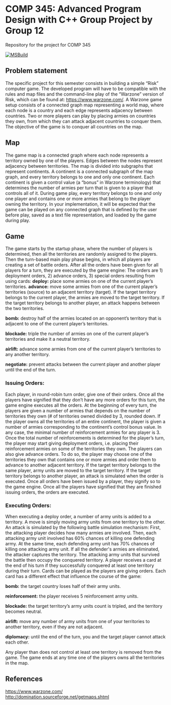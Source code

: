# COMP 345: Advanced Program Design with C++ Group Project by Group 12
Repository for the project for COMP 345

[![MSBuild](https://github.com/btakli/COMP345Group12/actions/workflows/msbuild.yml/badge.svg)](https://github.com/btakli/COMP345Group12/actions/workflows/msbuild.yml)
## Problem statement
The specific project for this semester consists in building a simple “Risk” computer game. The developed program 
will have to be compatible with the rules and map files and the command-line play of the “Warzone” version of 
Risk, which can be found at: https://www.warzone.com/. A Warzone game setup consists of a connected graph 
map representing a world map, where each node is a country and each edge represents adjacency between 
countries. Two or more players can play by placing armies on countries they own, from which they can attack 
adjacent countries to conquer them. The objective of the game is to conquer all countries on the map. 

## Map
The game map is a connected graph where each node represents a territory owned by one of the players. Edges 
between the nodes represent adjacency between territories. The map is divided into subgraphs that represent 
continents. A continent is a connected subgraph of the map graph, and every territory belongs to one and only 
one continent. Each continent is given a control value (a “bonus” in Warzone terminology) that determines the 
number of armies per turn that is given to a player that controls all of it. During game play, every territory belongs 
to one and only one player and contains one or more armies that belong to the player owning the territory. In your 
implementation, it will be expected that the game can be played on any connected graph that is defined by the 
user before play, saved as a text file representation, and loaded by the game during play. 

## Game
The game starts by the startup phase, where the number of players is determined, then all the territories are 
randomly assigned to the players. Then the turn-based main play phase begins, in which all players are creating a 
set of battle orders. After all the orders have been given for all players for a turn, they are executed by the game 
engine: The orders are 1) deployment orders, 2) advance orders, 3) special orders resulting from using cards: 
**deploy:** place some armies on one of the current player’s territories. 
**advance:** move some armies from one of the current player’s territories (source) to an adjacent territory 
(target). If the target territory belongs to the current player, the armies are moved to the target 
territory. If the target territory belongs to another player, an attack happens between the two 
territories. 

**bomb:** destroy half of the armies located on an opponent’s territory that is adjacent to one of the current 
player’s territories. 

**blockade:** triple the number of armies on one of the current player’s territories and make it a neutral territory.

**airlift:** advance some armies from one of the current player’s territories to any another territory.

**negotiate:** prevent attacks between the current player and another player until the end of the turn. 

### Issuing Orders:
Each player, in round-robin turn order, give one of their orders. Once all the players have 
signified that they don’t have any more orders for this turn, the game engine executes all the orders. At the 
beginning of every turn, the players are given a number of armies that depends on the number of territories they 
own (# of territories owned divided by 3, rounded down. If the player owns all the territories of an entire continent, 
the player is given a number of armies corresponding to the continent’s control bonus value. In any case, the 
minimal number of reinforcement armies for any player is 3. Once the total number of reinforcements is 
determined for the player’s turn, the player may start giving deployment orders, i.e. placing their reinforcement 
armies on some of the territories they own. The players can also give advance orders. To do so, the player may 
choose one of the territories they own that contains one or more armies and order them to advance to another 
adjacent territory. If the target territory belongs to the same player, army units are moved to the target territory. If 
the target territory belongs to another player, an attack is simulated when the order is executed. Once all orders 
have been issued by a player, they signify so to the game engine. Once all the players have signified that they are 
finished issuing orders, the orders are executed. 

### Executing Orders: 
When executing a deploy order, a number of army units is added to a territory. A move is 
simply moving army units from one territory to the other. An attack is simulated by the following battle simulation 
mechanism: First, the attacking player decides how many armies are involved. Then, each attacking army unit 
involved has 60% chances of killing one defending army. At the same time, each defending army unit has 70% 
chances of killing one attacking army unit. If all the defender's armies are eliminated, the attacker captures the 
territory. The attacking army units that survived the battle then occupy the conquered territory. A player receives a 
card at the end of his turn if they successfully conquered at least one territory during their turn. Cards can be 
played as the players are giving orders. Each card has a different effect that influence the course of the game: 

**bomb:** the target country loses half of their army units. 

**reinforcement:** the player receives 5 reinforcement army units. 

**blockade:** the target territory’s army units count is tripled, and the territory becomes neutral. 

**airlift:** move any number of army units from one of your territories to another territory, even if they are 
not adjacent. 

**diplomacy:** until the end of the turn, you and the target player cannot attack each other. 

Any player than does not control at least one territory is removed from the game. The game ends at any time one 
of the players owns all the territories in the map. 
## References
https://www.warzone.com/
http://domination.sourceforge.net/getmaps.shtml
